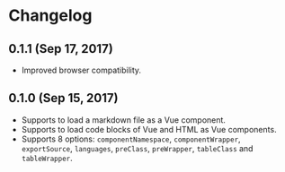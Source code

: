 # Changelog

## 0.1.1 (Sep 17, 2017)

- Improved browser compatibility.

## 0.1.0 (Sep 15, 2017)

- Supports to load a markdown file as a Vue component.
- Supports to load code blocks of Vue and HTML as Vue components.
- Supports 8 options: `componentNamespace`, `componentWrapper`, `exportSource`, `languages`, `preClass`, `preWrapper`, `tableClass` and `tableWrapper`.
